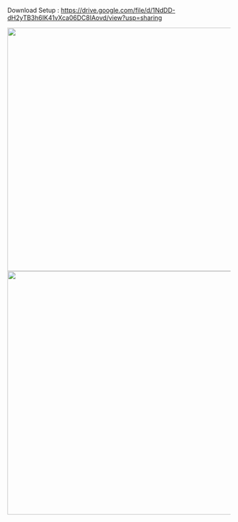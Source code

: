Download Setup : https://drive.google.com/file/d/1NdDD-dH2yTB3h6IK41vXca06DC8IAovd/view?usp=sharing



<div align="center">
  <img src="https://github.com/JUSTSAIF/CinemanaShabakaty_DiscordStatus/blob/main/pic/1.png?raw=true" width="550px" />
  <img src="https://github.com/JUSTSAIF/CinemanaShabakaty_DiscordStatus/blob/main/pic/2.png?raw=true" width="550px" />
</div>
